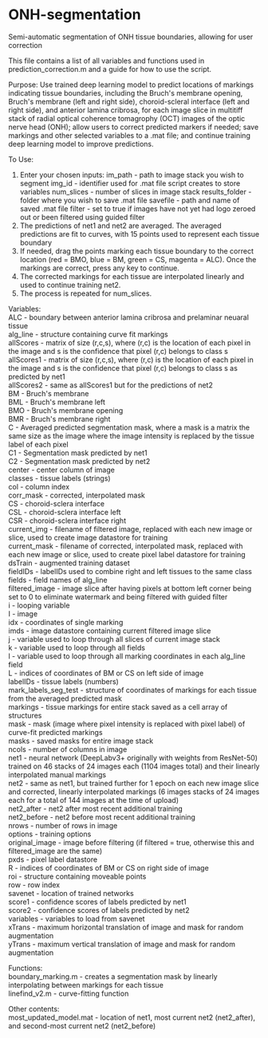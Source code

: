 # ONH-segmentation
Semi-automatic segmentation of ONH tissue boundaries, allowing for user correction

This file contains a list of all variables and functions used in prediction_correction.m and a guide for how to use the script.

Purpose: 
Use trained deep learning model to predict locations of markings indicating tissue boundaries, including the Bruch's membrane opening, Bruch's membrane (left and right side), choroid-scleral interface (left and right side), and anterior lamina cribrosa, for each image slice in multitiff stack of radial optical coherence tomagrophy (OCT) images of the optic nerve head (ONH); allow users to correct predicted markers if needed; save markings and other selected variables to a .mat file; and continue training deep learning model to improve predictions.

To Use:
1. Enter your chosen inputs:
	im_path - path to image stack you wish to segment
	img_id - identifier used for .mat file script creates to store variables
	num_slices - number of slices in image stack
	results_folder - folder where you wish to save .mat file
	savefile - path and name of saved .mat file
	filter - set to true if images have not yet had logo zeroed out or been filtered using guided filter
2. The predictions of net1 and net2 are averaged.  The averaged predictions are fit to curves, with 15 points used to represent each tissue boundary 
3. If needed, drag the points marking each tissue boundary to the correct location (red = BMO, blue = BM, green = CS, magenta = ALC).  Once the markings are correct, press any key to continue.
4. The corrected markings for each tissue are interpolated linearly and used to continue training net2.
5. The process is repeated for num_slices.

Variables:
<br>ALC - boundary between anterior lamina cribrosa and prelaminar neuaral tissue
<br>alg_line - structure containing curve fit markings
<br>allScores - matrix of size (r,c,s), where (r,c) is the location of each pixel in the image and s is the confidence that pixel (r,c) belongs to class s
<br>allScores1 - matrix of size (r,c,s), where (r,c) is the location of each pixel in the image and s is the confidence that pixel (r,c) belongs to class s as predicted by net1
<br>allScores2 - same as allScores1 but for the predictions of net2
<br>BM - Bruch's membrane
<br>BML - Bruch's membrane left
<br>BMO - Bruch's membrane opening
<br>BMR - Bruch's membrane right
<br>C - Averaged predicted segmentation mask, where a mask is a matrix the same size as the image where the image intensity is replaced by the tissue label of each pixel
<br>C1 - Segmentation mask predicted by net1 
<br>C2 - Segmentation mask predicted by net2
<br>center - center column of image
<br>classes - tissue labels (strings)
<br>col - column index
<br>corr_mask - corrected, interpolated mask
<br>CS - choroid-sclera interface
<br>CSL - choroid-sclera interface left
<br>CSR - choroid-sclera interface right
<br>current_img - filename of filtered image, replaced with each new image or slice, used to create image datastore for training
<br>current_mask - filename of corrected, interpolated mask, replaced with each new image or slice, used to create pixel label datastore for training
<br>dsTrain - augmented training dataset
<br>fieldIDs - labelIDs used to combine right and left tissues to the same class
<br>fields - field names of alg_line
<br>filtered_image - image slice after having pixels at bottom left corner being set to 0 to eliminate watermark and being filtered with guided filter
<br>i - looping variable
<br>I - image
<br>idx - coordinates of single marking
<br>imds - image datastore containing current filtered image slice 
<br>j - variable used to loop through all slices of current image stack
<br>k - variable used to loop through all fields
<br>l - variable used to loop through all marking coordinates in each alg_line field
<br>L - indices of coordinates of BM or CS on left side of image
<br>labelIDs - tissue labels (numbers)
<br>mark_labels_seg_test - structure of coordinates of markings for each tissue from the averaged predicted mask
<br>markings - tissue markings for entire stack saved as a cell array of structures
<br>mask - mask (image where pixel intensity is replaced with pixel label) of curve-fit predicted markings
<br>masks - saved masks for entire image stack
<br>ncols - number of columns in image
<br>net1 - neural network (DeepLabv3+ originally with weights from ResNet-50) trained on 46 stacks of 24 images each (1104 images total) and their linearly interpolated manual markings
<br>net2 - same as net1, but trained further for 1 epoch on each new image slice and corrected, linearly interpolated markings (6 images stacks of 24 images each for a total of 144 images at the time of upload)
<br>net2_after - net2 after most recent additional training
<br>net2_before - net2 before most recent additional training
<br>nrows - number of rows in image
<br>options - training options
<br>original_image - image before filtering (if filtered = true, otherwise this and filtered_image are the same)
<br>pxds - pixel label datastore
<br>R - indices of coordinates of BM or CS on right side of image
<br>roi - structure containing moveable points
<br>row - row index
<br>savenet - location of trained networks
<br>score1 - confidence scores of labels predicted by net1
<br>score2 - confidence scores of labels predicted by net2
<br>variables - variables to load from savenet
<br>xTrans - maximum horizontal translation of image and mask for random augmentation
<br>yTrans - maximum vertical translation of image and mask for random augmentation

Functions:
<br>boundary_marking.m - creates a segmentation mask by linearly interpolating between markings for each tissue
<br>linefind_v2.m - curve-fitting function

Other contents:
<br>most_updated_model.mat - location of net1, most current net2 (net2_after), and second-most current net2 (net2_before)
